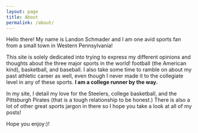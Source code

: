 ```yaml
---
layout: page
title: About
permalink: /about/
---
```


Hello there! My name is Landon Schmader and I am one avid sports fan from a small town in Western Pennsylvania!

This site is solely dedicated into trying to express my different opinions and thoughts about the three major sports in the world! football (the American kind), basketball, and baseball. I also take some time to ramble on about my past athletic career as well, even though I never made it to the collegiate level in any of these sports. **I am a college runner by the way.** 

In my site, I detail my love for the Steelers, college basketball, and the Pittsburgh Pirates (that is a tough relationship to be honest.) There is also a lot of other great sports jargon in there so I hope you take a look at all of my posts!

Hope you enjoy:)! 

